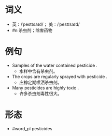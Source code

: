# 词义
- 英：/ˈpestɪsaɪd/； 美：/ˈpestɪsaɪd/
- #n 杀虫剂；除害药物
# 例句
- Samples of the water contained pesticide .
	- 水样中含有杀虫剂。
- The crops are regularly sprayed with pesticide .
	- 庄稼定期喷洒杀虫剂。
- Many pesticides are highly toxic .
	- 许多杀虫剂毒性很大。
# 形态
- #word_pl pesticides

